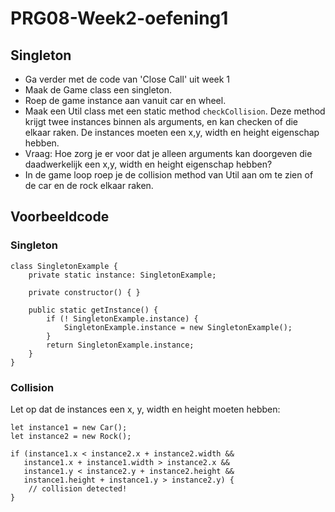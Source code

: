 # PRG08-Week2-oefening1

## Singleton

- Ga verder met de code van 'Close Call' uit week 1
- Maak de Game class een singleton.
- Roep de game instance aan vanuit car en wheel.
- Maak een Util class met een static method `checkCollision`. Deze method krijgt twee instances binnen als arguments, en kan checken of die elkaar raken. De instances moeten een x,y, width en height eigenschap hebben.
- Vraag: Hoe zorg je er voor dat je alleen arguments kan doorgeven die daadwerkelijk een x,y, width en height eigenschap hebben?
- In de game loop roep je de collision method van Util aan om te zien of de car en de rock elkaar raken.

## Voorbeeldcode

### Singleton

```
class SingletonExample {
    private static instance: SingletonExample;

    private constructor() { }

    public static getInstance() {
        if (! SingletonExample.instance) {
            SingletonExample.instance = new SingletonExample();
        }
        return SingletonExample.instance;
    }
}
```

### Collision 

Let op dat de instances een x, y, width en height moeten hebben:

```
let instance1 = new Car();
let instance2 = new Rock();

if (instance1.x < instance2.x + instance2.width &&
   instance1.x + instance1.width > instance2.x &&
   instance1.y < instance2.y + instance2.height &&
   instance1.height + instance1.y > instance2.y) {
    // collision detected!
}
```
